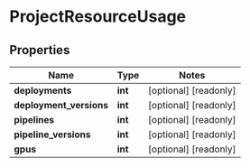 # ProjectResourceUsage

## Properties
Name | Type | Notes
------------ | ------------- | -------------
**deployments** | **int** | [optional] [readonly] 
**deployment_versions** | **int** | [optional] [readonly] 
**pipelines** | **int** | [optional] [readonly] 
**pipeline_versions** | **int** | [optional] [readonly] 
**gpus** | **int** | [optional] [readonly] 


